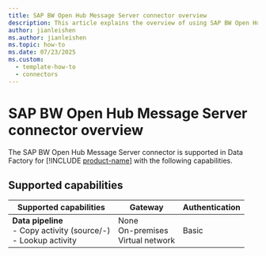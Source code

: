```yaml
---
title: SAP BW Open Hub Message Server connector overview
description: This article explains the overview of using SAP BW Open Hub Message Server.
author: jianleishen
ms.author: jianleishen
ms.topic: how-to
ms.date: 07/23/2025
ms.custom:
  - template-how-to
  - connectors
---
```


# SAP BW Open Hub Message Server connector overview

The SAP BW Open Hub Message Server connector is supported in Data Factory for [!INCLUDE [product-name](../includes/product-name.md)] with the following capabilities.

## Supported capabilities

| Supported capabilities                                                                 | Gateway                        | Authentication                                                                                                 |
|----------------------------------------------------------------------------------------|--------------------------------|----------------------------------------------------------------------------------------------------------------|
| **Data pipeline** <br>- Copy activity (source/-)<br>- Lookup activity | None<br> On-premises<br>Virtual network | Basic |
